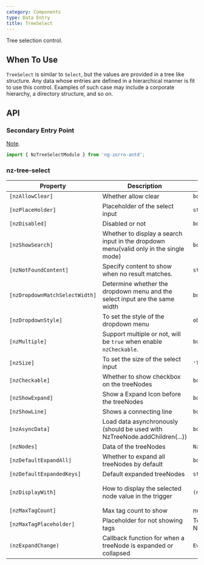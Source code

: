 ```yaml
---
category: Components
type: Data Entry
title: TreeSelect
---
```


Tree selection control.

## When To Use

`TreeSelect` is similar to `Select`, but the values are provided in a tree like structure.
Any data whose entries are defined in a hierarchical manner is fit to use this control. Examples of such case may include a corporate hierarchy, a directory structure, and so on.

## API

### Secondary Entry Point

[Note](/docs/getting-started/en#secondary-entry-points).

```ts
import { NzTreeSelectModule } from 'ng-zorro-antd';
```

### nz-tree-select

| Property | Description | Type | Default |
| -------- | ----------- | ---- | ------- |
| `[nzAllowClear]` | Whether allow clear | `boolean` | `false` |
| `[nzPlaceHolder]` | Placeholder of the select input | `string` | - |
| `[nzDisabled]` | Disabled or not | `boolean` | `false` |
| `[nzShowSearch]` | Whether to display a search input in the dropdown menu(valid only in the single mode) | `boolean` | `false` |
| `[nzNotFoundContent]` | Specify content to show when no result matches. | `string` | - |
| `[nzDropdownMatchSelectWidth]` | Determine whether the dropdown menu and the select input are the same width | `boolean` | `true` |
| `[nzDropdownStyle]` | To set the style of the dropdown menu | `object` | - |
| `[nzMultiple]` | Support multiple or not, will be `true` when enable `nzCheckable`. | `boolean` | `false` |
| `[nzSize]` | To set the size of the select input | `'large'｜'small'｜'default'` | `'default'` |
| `[nzCheckable]` | Whether to show checkbox on the treeNodes | `boolean` | `false` |
| `[nzShowExpand]` | Show a Expand Icon before the treeNodes | `boolean` | `true` |
| `[nzShowLine]` | Shows a connecting line | `boolean` | `false` |
| `[nzAsyncData]` | Load data asynchronously (should be used with NzTreeNode.addChildren(...)) | `boolean` | `false` |
| `[nzNodes]` | Data of the treeNodes | `NzTreeNodeOptions[]` | `[]` |
| `[nzDefaultExpandAll]` | Whether to expand all treeNodes by default | `boolean` | `false` |
| `[nzDefaultExpandedKeys]` | Default expanded treeNodes | `string[]` | - |
| `[nzDisplayWith]` | How to display the selected node value in the trigger | `(node: NzTreeNode) => string` | `(node: NzTreeNode) => node.title` |
| `[nzMaxTagCount]` | Max tag count to show| number | - |
| `[nzMaxTagPlaceholder]` | Placeholder for not showing tags | TemplateRef<{ $implicit: NzTreeNode[] }> | - |
| `(nzExpandChange)` | Callback function for when a treeNode is expanded or collapsed |`EventEmitter<NzFormatEmitEvent>` | - |

